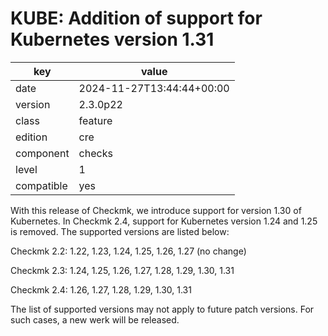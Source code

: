 [//]: # (werk v2)
# KUBE: Addition of support for Kubernetes version 1.31

key        | value
---------- | ---
date       | 2024-11-27T13:44:44+00:00
version    | 2.3.0p22
class      | feature
edition    | cre
component  | checks
level      | 1
compatible | yes

With this release of Checkmk, we introduce support for version 1.30 of Kubernetes.
In Checkmk 2.4, support for Kubernetes version 1.24 and 1.25 is removed.
The supported versions are listed below:

Checkmk 2.2: 1.22, 1.23, 1.24, 1.25, 1.26, 1.27 (no change)

Checkmk 2.3: 1.24, 1.25, 1.26, 1.27, 1.28, 1.29, 1.30, 1.31

Checkmk 2.4: 1.26, 1.27, 1.28, 1.29, 1.30, 1.31

The list of supported versions may not apply to future patch versions. For such cases, a
new werk will be released.
